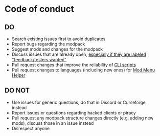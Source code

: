 # Code of conduct
## DO

* Search existing issues first to avoid duplicates
* Report bugs regarding the modpack
* Suggest mods and changes for the modpack
* Discuss issues that are already open, [especially if they are labeled "feedback/testers wanted"](https://github.com/Fabulously-Optimized/fabulously-optimized/issues?q=is%3Aissue+is%3Aopen+label%3A%22feedback%2Ftesters+wanted%22)
* Pull request changes that improve the reliability of [CLI scripts](https://github.com/Fabulously-Optimized/fabulously-optimized/tree/main/CLI%20tools)
* Pull request changes to languages (including new ones) for [Mod Menu Helper](https://github.com/Fabulously-Optimized/fabulously-optimized/tree/main/Mod%20Menu%20Helper)

## DO NOT 

* Use issues for generic questions, do that in Discord or Curseforge instead
* Report issues or questions regarding hacked clients or piracy
* Pull request any modpack structure changes directly (e.g. adding new mods), discuss those in an issue instead
* Disrespect anyone
